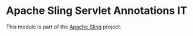 # Apache Sling Servlet Annotations IT

This module is part of the [Apache Sling](https://sling.apache.org) project.

